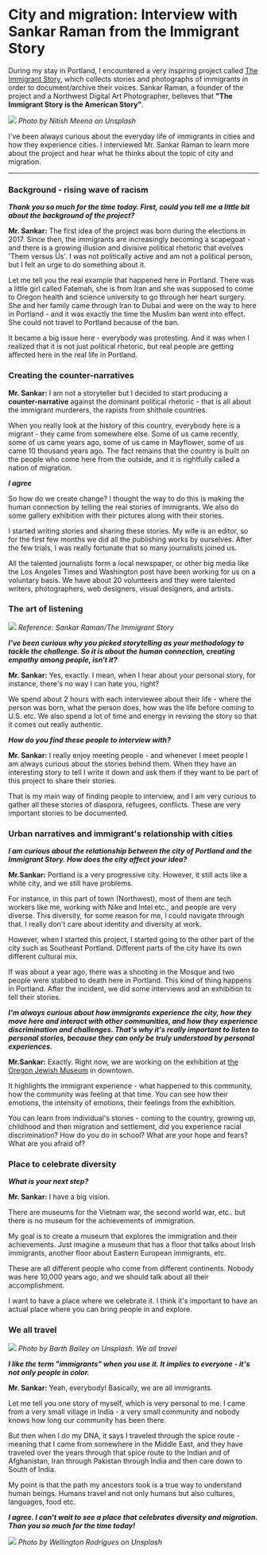 
# City and migration: Interview with Sankar Raman from the Immigrant Story

During my stay in Portland, I encountered a very inspiring project called [The Immigrant Story](https://theimmigrantstory.org/), which collects stories and photographs of immigrants in order to document/archive their voices. Sankar Raman, a founder of the project and a Northwest Digital Art Photographer, believes that **"The Immigrant Story is the American Story"**.

![](immigrantstory.jpg)
*Photo by Nitish Meena on Unsplash*

I've been always curious about the everyday life of immigrants in cities and how they experience cities. I interviewed Mr. Sankar Raman to learn more about the project and hear what he thinks about the topic of city and migration.

---

### Background - rising wave of racism

***Thank you so much for the time today. First, could you tell me a little bit about the background of the project?***

**Mr. Sankar:** The first idea of the project was born during the elections in 2017. Since then, the immigrants are increasingly becoming a scapegoat - and there is a growing illusion and divisive political rhetoric that evolves 'Them versus Us'. I was not politically active and am not a political person, but I felt an urge to do something about it.

Let me tell you the real example that happened here in Portland. There was a little girl called Fatemah, she is from Iran and she was supposed to come to Oregon health and science university to go through her heart surgery. She and her family came through Iran to Dubai and were on the way to here in Portland - and it was exactly the time the Muslim ban went into effect. She could not travel to Portland because of the ban.

It became a big issue here - everybody was protesting. And it was when I realized that it is not just political rhetoric, but real people are getting affected here in the real life in Portland.

### Creating the counter-narratives

**Mr. Sankar:** I am not a storyteller but I decided to start producing a **counter-narrative** against the dominant political rhetoric - that is all about the immigrant murderers, the rapists from shithole countries.

When you really look at the history of this country, everybody here is a migrant - they came from somewhere else. Some of us came recently, some of us came years ago, some of us came in Mayflower, some of us came 10 thousand years ago. The fact remains that the country is built on the people who come here from the outside, and it is rightfully called a nation of migration.

***I agree***

So how do we create change? I thought the way to do this is making the human connection by telling the real stories of immigrants. We also do some gallery exhibition with their pictures along with their stories.

I started writing stories and sharing these stories. My wife is an editor, so for the first few months we did all the publishing works by ourselves. After the few trials, I was really fortunate that so many journalists joined us.

All the talented journalists form a local newspaper, or other big media like the Los Angeles Times and Washington post have been working for us on a voluntary basis. We have about 20 volunteers and they were talented writers, photographers, web designers, visual designers, and artists.

### The art of listening

![](immigrantstory02.jpg)
*Reference: Sankar Raman/The Immigrant Story*

***I've been curious why you picked storytelling as your methodology to tackle the challenge. So it is about the human connection, creating empathy among people, isn't it?***

**Mr. Sankar:** Yes, exactly. I mean, when I hear about your personal story, for instance, there's no way I can hate you, right?

We spend about 2 hours with each interviewee about their life -  where the person was born, what the person does, how was the life before coming to U.S. etc. We also spend a lot of time and energy in revising the story so that it comes out really authentic.

***How do you find these people to interview with?***

**Mr. Sankar:** I really enjoy meeting people - and whenever I meet people I am always curious about the stories behind them. When they have an interesting story to tell I write it down and ask them if they want to be part of this project to share their stories.

That is my main way of finding people to interview, and I am very curious to gather all these stories of diaspora, refugees, conflicts. These are very important stories to be documented.

### Urban narratives and immigrant's relationship with cities

***I am curious about the relationship between the city of Portland and the Immigrant Story. How does the city affect your idea?***

**Mr.Sankar:** Portland is a very progressive city. However, it still acts like a white city, and we still have problems.

For instance, in this part of town (Northwest), most of them are tech workers like me, working with Nike and Intel etc., and people are very diverse. This diversity, for some reason for me, I could navigate through that. I really don't care about identity and diversity at work.

However, when I started this project, I started going to the other part of the city such as Southeast Portland. Different parts of the city have its own different cultural mix.

If was about a year ago, there was a shooting in the Mosque and two people were stabbed to death here in Portland. This kind of thing happens in Portland. After the incident, we did some interviews and an exhibition to tell their stories.

***I'm always curious about how immigrants experience the city, how they move here and interact with other communities, and how they experience discrimination and challenges. That's why it's really important to listen to personal stories, because they can only be truly understood by personal experiences.***

**Mr.Sankar:** Exactly. Right now, we are working on the exhibition at [the Oregon Jewish Museum](http://www.ojmche.org/) in downtown.

It highlights the immigrant experience - what happened to this community, how the community was feeling at that time. You can see how their emotions, the intensity of emotions, their feelings from the exhibition.

You can learn from individual's stories - coming to the country, growing up, childhood and then migration and settlement, did you experience racial discrimination? How do you do in school? What are your hope and fears? What are you afraid of?

### Place to celebrate diversity

***What is your next step?***

**Mr. Sankar:** I have a big vision.

There are museums for the Vietnam war, the second world war, etc.. but there is no museum for the achievements of immigration.

My goal is to create a museum that explores the immigration and their achievements. Just imagine a museum that has a floor that talks about Irish immigrants, another floor about Eastern European immigrants, etc.

These are all different people who come from different continents. Nobody was here 10,000 years ago, and we should talk about all their accomplishment.

I want to have a place where we celebrate it. I think it's important to have an actual place where you can bring people in and explore.

### We all travel

![](imigratntstory03.jpg)
*Photo by Barth Bailey on Unsplash. We all travel*

***I like the term "immigrants" when you use it. It implies to everyone - it's not only people in color.***

**Mr. Sankar:** Yeah, everybody! Basically, we are all immigrants.

Let me tell you one story of myself, which is very personal to me. I came from a very small village in India - a very small community and nobody knows how long our community has been there.

But then when I do my DNA, it says I traveled through the spice route -  meaning that I came from somewhere in the Middle East, and they have traveled over the years through that spice route to the Indian and of Afghanistan, Iran through Pakistan through India and then care down to South of India.

My point is that the path my ancestors took is a true way to understand human beings. Humans travel and not only humans but also cultures, languages, food etc.

***I agree. I can't wait to see a place that celebrates diversity and migration. Than you so much for the time today!***

![](immigrantstory01.jpg)
*Photo by Wellington Rodrigues on Unsplash*
